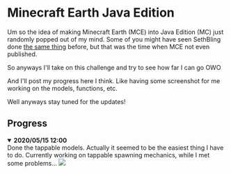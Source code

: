 # Minecraft Earth Java Edition

Um so the idea of making Minecraft Earth (MCE) into Java Edition (MC) just randomly popped out of my mind.
Some of you might have seen SethBling done [the same thing][seth] before, but that was the time when MCE not even published.

So anyways I'll take on this challenge and try to see how far I can go OWO

And I'll post my progress here I think. Like having some screenshot for me working on the models, functions, etc.

Well anyways stay tuned for the updates!

[seth]: https://youtu.be/Frj_pYV3wX8 "SethBling's Work on Minecraft Earth in Minecraft"

## Progress

<details open>
  <summary><strong>2020/05/15 12:00</strong></summary>
  Done the tappable models. Actually it seemed to be the easiest thing I have to do. Currently working on tappable spawning mechanics, while I met some problems...
  <img class="content-img" src="https://i.imgur.com/LSvXIuW.jpg?1">
</details>


